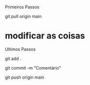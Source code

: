 Primeiros Passos


git pull origin main

# modificar as coisas

Ultimos Passos

git add .

git commit -m "Comentário"

git push origin main